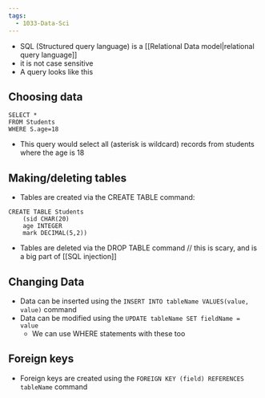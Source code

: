 ```yaml
---
tags:
  - 1033-Data-Sci
---
```

- SQL (Structured query language) is a [[Relational Data model|relational query language]]
- it is not case sensitive
- A query looks like this
## Choosing data
```
SELECT *
FROM Students
WHERE S.age=18
```
- This query would select all (asterisk is wildcard) records from students where the age is 18
## Making/deleting tables
- Tables are created via the CREATE TABLE command:
```
CREATE TABLE Students
	(sid CHAR(20)
	age INTEGER
	mark DECIMAL(5,2))
```
- Tables are deleted via the DROP TABLE command // this is scary, and is a big part of [[SQL injection]]
## Changing Data
- Data can be inserted using the `INSERT INTO tableName VALUES(value, value)` command
- Data can be modified using the `UPDATE tableName SET fieldName = value`
	- We can use WHERE statements with these too
## Foreign keys
- Foreign keys are created using the `FOREIGN KEY (field) REFERENCES tableName` command